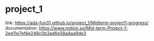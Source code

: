 # project_1
link: https://ada-fun31.github.io/project_1/Midterm-project1-progress/
documentation: https://www.notion.so/Mid-term-Project-1-2ee11e7ef4e248c0b3ad6e58a4aa9de3
